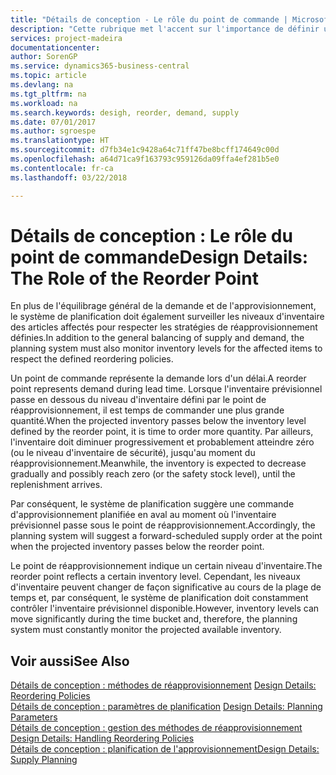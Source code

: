 ```yaml
---
title: "Détails de conception - Le rôle du point de commande | Microsoft Docs"
description: "Cette rubrique met l'accent sur l'importance de définir un point de réapprovisionnement, afin de déterminer quand commander plus d'inventaire."
services: project-madeira
documentationcenter: 
author: SorenGP
ms.service: dynamics365-business-central
ms.topic: article
ms.devlang: na
ms.tgt_pltfrm: na
ms.workload: na
ms.search.keywords: desigh, reorder, demand, supply
ms.date: 07/01/2017
ms.author: sgroespe
ms.translationtype: HT
ms.sourcegitcommit: d7fb34e1c9428a64c71ff47be8bcff174649c00d
ms.openlocfilehash: a64d71ca9f163793c959126da09ffa4ef281b5e0
ms.contentlocale: fr-ca
ms.lasthandoff: 03/22/2018

---
```

# <a name="design-details-the-role-of-the-reorder-point"></a><span data-ttu-id="e825d-103">Détails de conception : Le rôle du point de commande</span><span class="sxs-lookup"><span data-stu-id="e825d-103">Design Details: The Role of the Reorder Point</span></span>
<span data-ttu-id="e825d-104">En plus de l'équilibrage général de la demande et de l'approvisionnement, le système de planification doit également surveiller les niveaux d'inventaire des articles affectés pour respecter les stratégies de réapprovisionnement définies.</span><span class="sxs-lookup"><span data-stu-id="e825d-104">In addition to the general balancing of supply and demand, the planning system must also monitor inventory levels for the affected items to respect the defined reordering policies.</span></span>  
  
<span data-ttu-id="e825d-105">Un point de commande représente la demande lors d'un délai.</span><span class="sxs-lookup"><span data-stu-id="e825d-105">A reorder point represents demand during lead time.</span></span> <span data-ttu-id="e825d-106">Lorsque l'inventaire prévisionnel passe en dessous du niveau d'inventaire défini par le point de réapprovisionnement, il est temps de commander une plus grande quantité.</span><span class="sxs-lookup"><span data-stu-id="e825d-106">When the projected inventory passes below the inventory level defined by the reorder point, it is time to order more quantity.</span></span> <span data-ttu-id="e825d-107">Par ailleurs, l'inventaire doit diminuer progressivement et probablement atteindre zéro (ou le niveau d'inventaire de sécurité), jusqu'au moment du réapprovisionnement.</span><span class="sxs-lookup"><span data-stu-id="e825d-107">Meanwhile, the inventory is expected to decrease gradually and possibly reach zero (or the safety stock level), until the replenishment arrives.</span></span>  
  
<span data-ttu-id="e825d-108">Par conséquent, le système de planification suggère une commande d'approvisionnement planifiée en aval au moment où l'inventaire prévisionnel passe sous le point de réapprovisionnement.</span><span class="sxs-lookup"><span data-stu-id="e825d-108">Accordingly, the planning system will suggest a forward-scheduled supply order at the point when the projected inventory passes below the reorder point.</span></span>  
  
<span data-ttu-id="e825d-109">Le point de réapprovisionnement indique un certain niveau d'inventaire.</span><span class="sxs-lookup"><span data-stu-id="e825d-109">The reorder point reflects a certain inventory level.</span></span> <span data-ttu-id="e825d-110">Cependant, les niveaux d'inventaire peuvent changer de façon significative au cours de la plage de temps et, par conséquent, le système de planification doit constamment contrôler l'inventaire prévisionnel disponible.</span><span class="sxs-lookup"><span data-stu-id="e825d-110">However, inventory levels can move significantly during the time bucket and, therefore, the planning system must constantly monitor the projected available inventory.</span></span>  
  
## <a name="see-also"></a><span data-ttu-id="e825d-111">Voir aussi</span><span class="sxs-lookup"><span data-stu-id="e825d-111">See Also</span></span>  
<span data-ttu-id="e825d-112">[Détails de conception : méthodes de réapprovisionnement](design-details-reordering-policies.md) </span><span class="sxs-lookup"><span data-stu-id="e825d-112">[Design Details: Reordering Policies](design-details-reordering-policies.md) </span></span>  
<span data-ttu-id="e825d-113">[Détails de conception : paramètres de planification](design-details-planning-parameters.md) </span><span class="sxs-lookup"><span data-stu-id="e825d-113">[Design Details: Planning Parameters](design-details-planning-parameters.md) </span></span>  
<span data-ttu-id="e825d-114">[Détails de conception : gestion des méthodes de réapprovisionnement](design-details-handling-reordering-policies.md) </span><span class="sxs-lookup"><span data-stu-id="e825d-114">[Design Details: Handling Reordering Policies](design-details-handling-reordering-policies.md) </span></span>  
[<span data-ttu-id="e825d-115">Détails de conception : planification de l'approvisionnement</span><span class="sxs-lookup"><span data-stu-id="e825d-115">Design Details: Supply Planning</span></span>](design-details-supply-planning.md)

